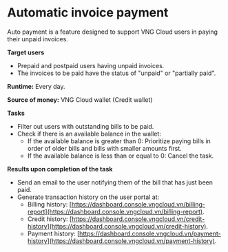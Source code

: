 # Automatic invoice payment

Auto payment is a feature designed to support VNG Cloud users in paying their unpaid invoices.

**Target users**

* Prepaid and postpaid users having unpaid invoices.&#x20;
* The invoices to be paid have the status of "unpaid" or "partially paid".&#x20;

**Runtime:** Every day.

**Source of money:** VNG Cloud wallet (Credit wallet)&#x20;

**Tasks**&#x20;

* Filter out users with outstanding bills to be paid.&#x20;
* Check if there is an available balance in the wallet:&#x20;
  * If the available balance is greater than 0: Prioritize paying bills in order of older bills and bills with smaller amounts first.&#x20;
  * If the available balance is less than or equal to 0: Cancel the task.&#x20;

**Results upon completion of the task**

* Send an email to the user notifying them of the bill that has just been paid.&#x20;
* Generate transaction history on the user portal at:&#x20;
  * Billing history: [https://dashboard.console.vngcloud.vn/billing-report](https://dashboard.console.vngcloud.vn/billing-report).
  * Credit history: [https://dashboard.console.vngcloud.vn/credit-history](https://dashboard.console.vngcloud.vn/credit-history).
  * Payment history: [https://dashboard.console.vngcloud.vn/payment-history](https://dashboard.console.vngcloud.vn/payment-history).
